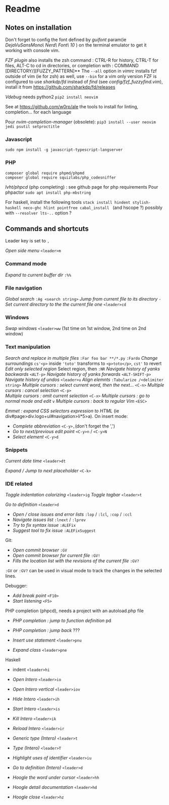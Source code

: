 # Readme

## Notes on installation


Don't forget to config the font defined by _guifont_  param(ie _DejaVuSansMono\ Nerd\ Font\ 10_ ) on the terminal emulator to get it working with console vim.

_FZF plugin_ also installs the zsh command : CTRL-R for history, CTRL-T for files, ALT-C to cd in directories, or completion with : COMMAND [DIRECTORY/][FUZZY_PATTERN]**<TAB>
The `--all` option in _vimrc_ installs fzf outside of vim (ie for zsh) as well, use `--bin` for a vim only version
FZF is configured to use _sharkdp/fd_ instead of _find_ (see _config/fzf_fuzzyfind.vim_), install it from https://github.com/sharkdp/fd/releases

_Vdebug_ needs python2 `pip2 install neovim`

See at https://github.com/w0rp/ale the tools to install for linting, completion... for each language


Pour _nvim-completion-manager_ (obsolete):
`pip3 install --user neovim jedi psutil setproctitle`

### Javascript

```
sudo npm install -g javascript-typescript-langserver
```

### PHP

```
composer global require phpmd/phpmd
composer global require squizlabs/php_codesniffer
```

_lvht/phpcd_ (php completing) : see github page for php requirements
Pour phpactor `sudo apt install php-mbstring`

For haskell, install the following tools 
`stack install hindent stylish-haskell neco-ghc hlint pointfree cabal_install `
(and hscope ?) possibly with `--resolver lts-..` option ?

## Commands and shortcuts

Leader key is set to `,`

_Open side menu_ `<leader>m`

### Command mode

_Expand to current buffer dir_ `:%%`

### File navigation

_Global search_ `:Ag <search string>`
_Jump from current file to its directory_ `-` 
_Set current directory to the the current file one_ `<leader>cd`

### Windows

_Swap windows_ `<leader>ww` (1st time on 1st window, 2nd time on 2nd window)

### Text manipulation

_Search and replace in multiple files_ `:Far foo bar **/*.py` `:Fardo`
_Change surroundings_ `cs'<p>` inside `'toto'` transforms to `<p>toto</p>`, `cst'` to revert
_Edit only selected region_ Select region, then `:NR`
_Navigate history of yanks backwards_ `<ALT-p>`
_Navigate history of yanks forwards_ `<ALT-SHIFT-p>`
_Navigate history of undos_ `<leader>u`
_Align elemnts_ `:Tabularize /<delimiter string>`
_Multiple cursors : select current word, then the next..._ `<C-n>` 
_Multiple cursors : cancel selection_ `<C-p>`  
_Multiple cursors : omit current selection_ `<C-x>` 
_Multiple cursors : go to normal mode and edit_ `v` 
_Multiple cursors : back to regular Vim_ `<ESC>`

_Emmet : expand CSS selectors expression to HTML_ (ie div#page>div.logo+ul#navigation>li*5>a). On insert mode:
* _Complete abbreviation_ `<C-y>,`(don't forget the ',')
* _Go to next/previous edit point_ `<C-y>n` / `<C-y>N` 
* _Select element_ `<C-y>d`

### Snippets

_Current date time_ `<leader>dt`

_Expand / Jump to next placeholder_ `<C-k>`

### IDE related

_Toggle indentation colorizing_ `<leader>ig`
_Toggle tagbar_ `<leader>t`

_Go to definition_ `<leader>d`

* _Open / close issues and error lists_ `:lop` / `:lcl`, `:cop` / `:ccl`
* _Navigate issues list_ `:lnext` / `:lprev`
* _Try to fix syntax issue_ `:ALEFix`
* _Suggest tool to fix issue_ `:ALEFixSuggest`

Git:
* _Open commit browser_ `:GV`
* _Open commit browser for current file_ `:GV!`
* _Fills the location list with the revisions of the current file_ `:GV?`

`:GV` or `:GV?` can be used in visual mode to track the changes in the selected lines.

Debugger:

* _Add break point_ `<F10>`
* _Start listening_ `<F5>`

PHP completion (phpcd), needs a project with an autoload.php file
* _PHP completion : jump to function definition_ <leader>pd 
* _PHP completion : jump back_  ???

* _Insert use statement_ `<leader>pnu`
* _Expand class_  `<leader>pne`

Haskell
* indent `<leader>hi`

* _Open Intero_ `<leader>io`
* _Open Intero vertical_ `<leader>iov`
* _Hide Intero_ `<leader>ih`
* _Start Intero_ `<leader>is`

* _Kill Intero_ `<leader>ik`
* _Reload Intero_ `<leader>ir`

* _Generic type (Intero)_ `<leader>t`
* _Type (Intero)_ `<leader>T`
* _Highlight uses of identifier_ `<leader>iu`
* _Go to definition (Intero)_ `<leader>d`

* _Hoogle the word under cursor_ `<leader>hh`
* _Hoogle detail documentation_ `<leader>hd`
* _Hoogle close_ `<leader>hz`

